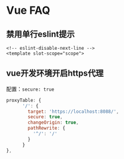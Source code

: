 # Vue FAQ

## 禁用单行eslint提示

```
<!-- eslint-disable-next-line -->
<template slot-scope="scope">
```

## vue开发环境开启https代理

配置：`secure: true`

```js
proxyTable: {
      '/': {
        target: 'https://localhost:8088/',
        secure: true,
        changeOrigin: true,
        pathRewrite: {
          '^/': '/'
        }
      }
},
```






​    

